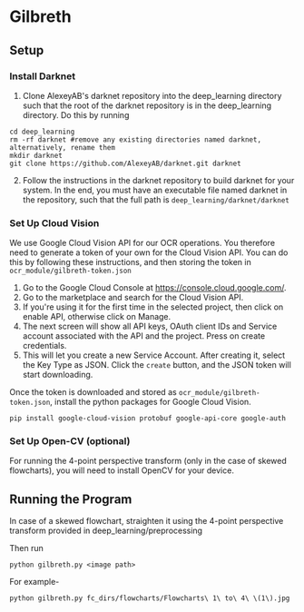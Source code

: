 # Gilbreth

## Setup
### Install Darknet
1. Clone AlexeyAB's darknet repository into the deep_learning directory such that the root of the darknet repository is in the deep_learning directory. Do this by running
```
cd deep_learning
rm -rf darknet #remove any existing directories named darknet, alternatively, rename them
mkdir darknet
git clone https://github.com/AlexeyAB/darknet.git darknet
```
2. Follow the instructions in the darknet repository to build darknet for your system. In the end, you must have an executable file named darknet in the repository, such that the full path is `deep_learning/darknet/darknet`

### Set Up Cloud Vision
We use Google Cloud Vision API for our OCR operations. You therefore need to generate a token of your own for the Cloud Vision API. You can do this by following these instructions, and then storing the token in `ocr_module/gilbreth-token.json`

1. Go to the Google Cloud Console at https://console.cloud.google.com/.
2. Go to the marketplace and search for the Cloud Vision API.
3. If you're using it for the first time in the selected project, then click on enable API, otherwise click on Manage.
4. The next screen will show all API keys, OAuth client IDs and Service account associated with the API and the project. Press on create credentials.
5. This will let you create a new Service Account. After creating it, select the Key Type as JSON. Click the `create` button, and the JSON token will start downloading.

Once the token is downloaded and stored as `ocr_module/gilbreth-token.json`, install the python packages for Google Cloud Vision.
```
pip install google-cloud-vision protobuf google-api-core google-auth
```

### Set Up Open-CV (optional)
For running the 4-point perspective transform (only in the case of skewed flowcharts), you will need to install OpenCV for your device.

## Running the Program

In case of a skewed flowchart, straighten it using the 4-point perspective transform provided in deep_learning/preprocessing

Then run
```
python gilbreth.py <image path>
```

For example-
```
python gilbreth.py fc_dirs/flowcharts/Flowcharts\ 1\ to\ 4\ \(1\).jpg
```
